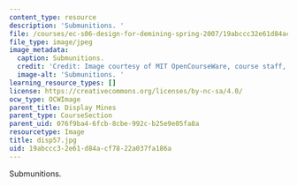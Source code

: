 ```yaml
---
content_type: resource
description: 'Submunitions. '
file: /courses/ec-s06-design-for-demining-spring-2007/19abccc32e61d84acf7822a037fa186a_disp57.jpg
file_type: image/jpeg
image_metadata:
  caption: Submunitions.
  credit: 'Credit: Image courtesy of MIT OpenCourseWare, course staff, and students.'
  image-alt: 'Submunitions. '
learning_resource_types: []
license: https://creativecommons.org/licenses/by-nc-sa/4.0/
ocw_type: OCWImage
parent_title: Display Mines
parent_type: CourseSection
parent_uid: 076f9ba4-6fcb-8cbe-992c-b25e9e05fa8a
resourcetype: Image
title: disp57.jpg
uid: 19abccc3-2e61-d84a-cf78-22a037fa186a
---
```

Submunitions. 